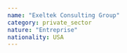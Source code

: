 ```yaml
---
name: "Exeltek Consulting Group"
category: private_sector
nature: "Entreprise"
nationality: USA
---
```

    
